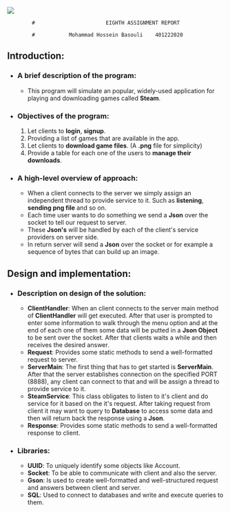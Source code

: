 ![](https://s8.uupload.ir/files/untitled_6r4l.png)





			# 						EIGHTH ASSIGNMENT REPORT

			# 			Mohammad Hossein Basouli    401222020

















## Introduction:

- ### A brief description of the program:

  - This program will simulate an popular, widely-used application for playing and downloading games called **Steam**.

- ### Objectives of the program:

  1. Let clients to **login**, **signup**.
  2. Providing a list of games that are available in the app.
  3. Let clients to **download game files**. (A **.png** file for simplicity)
  4. Provide a table for each one of the users to **manage their downloads**.

- ### A high-level overview of approach:

  - When a client connects to the server we simply assign an independent thread to provide service to it. Such as **listening**, **sending png file** and so on.
  - Each time user wants to do something we send a **Json** over the socket to tell our request to server.
  - These **Json's** will be handled by each of the client's service providers on server side.
  - In return server will send a **Json** over the socket or for example a sequence of bytes that can build up an image.



## Design and implementation:

- ### Description on design of the solution:

  - **ClientHandler**: When an client connects to the server main method of **ClientHandler** will get executed. After that user is prompted to enter some information to walk through the menu option and at the end of each one of them some data will be putted in a **Json Object** to be sent over the socket. After that clients waits a while and then receives the desired answer.
  - **Request**: Provides some static methods to send a well-formatted request to server.
  - **ServerMain**: The first thing that has to get started is **ServerMain**. After that the server establishes connection on the specified PORT (8888), any client can connect to that and will be assign a thread to provide service to it.
  - **SteamService**: This class obligates to listen to it's client and do service for it based on the it's request. After taking request from client it may want to query to **Database** to access some data and then will return back the response using a **Json**.
  - **Response**: Provides some static methods to send a well-formatted response to client.

- ### Libraries:

  - **UUID**: To uniquely identify some objects like Account.
  - **Socket**: To be able to communicate with client and also the server.
  - **Gson**: Is used to create well-formatted and well-structured request and answers between client and server.
  - **SQL**: Used to connect to databases and write and execute queries to them.

